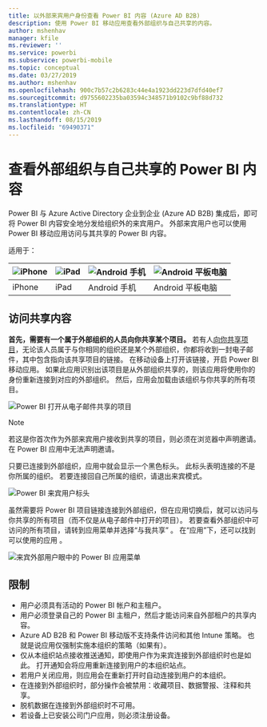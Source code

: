 ```yaml
---
title: 以外部来宾用户身份查看 Power BI 内容 (Azure AD B2B)
description: 使用 Power BI 移动应用查看外部组织与自己共享的内容。
author: mshenhav
manager: kfile
ms.reviewer: ''
ms.service: powerbi
ms.subservice: powerbi-mobile
ms.topic: conceptual
ms.date: 03/27/2019
ms.author: mshenhav
ms.openlocfilehash: 900c7b57c2b6283c44e4a1923dd223d7dfd40ef7
ms.sourcegitcommit: d9755602235ba03594c348571b9102c9bf88d732
ms.translationtype: HT
ms.contentlocale: zh-CN
ms.lasthandoff: 08/15/2019
ms.locfileid: "69490371"
---
```

# <a name="view-power-bi-content-shared-with-you-from-an-external-organization"></a>查看外部组织与自己共享的 Power BI 内容

Power BI 与 Azure Active Directory 企业到企业 (Azure AD B2B) 集成后，即可将 Power BI 内容安全地分发给组织外的来宾用户。 外部来宾用户也可以使用 Power BI 移动应用访问与其共享的 Power BI 内容。 


适用于：

| ![iPhone](./media/mobile-app-ssrs-kpis-mobile-on-premises-reports/iphone-logo-50-px.png) | ![iPad](./media/mobile-app-ssrs-kpis-mobile-on-premises-reports/ipad-logo-50-px.png) | ![Android 手机](./media/mobile-app-ssrs-kpis-mobile-on-premises-reports/android-phone-logo-50-px.png) | ![Android 平板电脑](./media/mobile-app-ssrs-kpis-mobile-on-premises-reports/android-tablet-logo-50-px.png) |
|:--- |:--- |:--- |:--- |
| iPhone |iPad |Android 手机 |Android 平板电脑 |

## <a name="accessing-shared-content"></a>访问共享内容

**首先，需要有一个属于外部组织的人员向你共享某个项目。** 若有人[向你共享项目](../../service-share-dashboards.md)，无论该人员属于与你相同的组织还是某个外部组织，你都将收到一封电子邮件，其中包含指向该共享项目的链接。 在移动设备上打开该链接，开启 Power BI 移动应用。 如果此应用识别出该项目是从外部组织共享的，则该应用将使用你的身份重新连接到对应的外部组织。 然后，应用会加载由该组织与你共享的所有项目。

![Power BI 打开从电子邮件共享的项目 ](./media/mobile-apps-b2b/mobile-b2b-open-item-email.png)

> [!NOTE]
> 若这是你首次作为外部来宾用户接收到共享的项目，则必须在浏览器中声明邀请。 在 Power BI 应用中无法声明邀请。

只要已连接到外部组织，应用中就会显示一个黑色标头。 此标头表明连接的不是你所属的组织。 若要连接回自己所属的组织，请退出来宾模式。

![Power BI 来宾用户标头](./media/mobile-apps-b2b/mobile-b2b-exit-home.png)

虽然需要将 Power BI 项目链接连接到外部组织，但在应用切换后，就可以访问与你共享的所有项目（而不仅是从电子邮件中打开的项目）。 若要查看外部组织中可访问的所有项目，请转到应用菜单并选择“与我共享”  。 在“应用”下，还可以找到可以使用的应用  。

![来宾外部用户眼中的 Power BI 应用菜单](./media/mobile-apps-b2b/mobile-b2b-menu.png)

## <a name="limitations"></a>限制

- 用户必须具有活动的 Power BI 帐户和主租户。
- 用户必须登录自己的 Power BI 主租户，然后才能访问来自外部租户的共享内容。
- Azure AD B2B 和 Power BI 移动版不支持条件访问和其他 Intune 策略。 也就是说应用仅强制实施本组织的策略（如果有）。
- 仅从本组织站点接收推送通知，即使用户作为来宾连接到外部组织时也是如此。 打开通知会将应用重新连接到用户的本组织站点。
- 若用户关闭应用，则应用会在重新打开时自动连接到用户的本组织。
- 在连接到外部组织时，部分操作会被禁用：收藏项目、数据警报、注释和共享。
- 脱机数据在连接到外部组织时不可用。
- 若设备上已安装公司门户应用，则必须注册设备。
